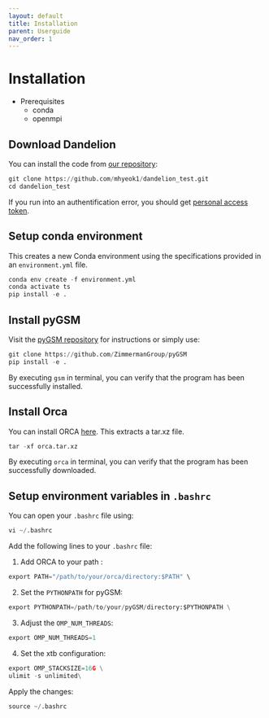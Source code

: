 ```yaml
---
layout: default
title: Installation
parent: Userguide
nav_order: 1
---
```


# Installation
- Prerequisites
  - conda
  - openmpi

## Download Dandelion

You can install the code from [our repository](https://github.com/mhyeok1/dandelion_test):

```python
git clone https://github.com/mhyeok1/dandelion_test.git
cd dandelion_test
```
If you run into an authentification error, you should get [personal access token](https://docs.github.com/en/authentication/keeping-your-account-and-data-secure/managing-your-personal-access-tokens#creating-a-personal-access-token-classic).

## Setup conda environment

This creates a new Conda environment using the specifications provided in an `environment.yml` file.

```python
conda env create -f environment.yml
conda activate ts
pip install -e .
```

## Install pyGSM

Visit the [pyGSM repository](https://github.com/ZimmermanGroup/pyGSM) for instructions or simply use:

```python
git clone https://github.com/ZimmermanGroup/pyGSM
pip install -e .
```
By executing `gsm` in terminal, you can verify that the program has been successfully installed.

## Install Orca

You can install ORCA [here](https://orcaforum.kofo.mpg.de/app.php/portal).
This extracts a tar.xz file.

```python
tar -xf orca.tar.xz
```
By executing `orca` in terminal, you can verify that the program has been successfully downloaded.

## Setup environment variables in `.bashrc`

You can open your `.bashrc` file using:
```python
vi ~/.bashrc
```

Add the following lines to your `.bashrc` file:

1. Add ORCA to your path :
```python
export PATH="/path/to/your/orca/directory:$PATH" \
```

2. Set the `PYTHONPATH` for pyGSM:
```python
export PYTHONPATH=/path/to/your/pyGSM/directory:$PYTHONPATH \
```

3. Adjust the `OMP_NUM_THREADS`:
```python
export OMP_NUM_THREADS=1
```

4. Set the xtb configuration:
```python
export OMP_STACKSIZE=16G \
ulimit -s unlimited\
```

Apply the changes:
```python
source ~/.bashrc
``` 
